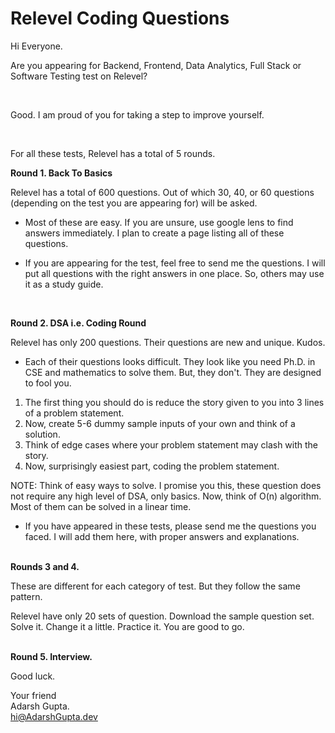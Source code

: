 # Relevel Coding Questions

Hi Everyone.

Are you appearing for Backend, Frontend, Data Analytics, Full Stack or Software Testing test on Relevel?

<br>

Good. I am proud of you for taking a step to improve yourself.

<br>

For all these tests, Relevel has a total of 5 rounds.

<b>Round 1. Back To Basics</b>

Relevel has a total of 600 questions. Out of which 30, 40, or 60 questions (depending on the test you are appearing for) will be asked.

- Most of these are easy. If you are unsure, use google lens to find answers immediately. I plan to create a page listing all of these questions.

- If you are appearing for the test, feel free to send me the questions. I will put all questions with the right answers in one place. So, others may use it as a study guide.

<br>

<b>Round 2. DSA i.e. Coding Round</b>

Relevel has only 200 questions. Their questions are new and unique. Kudos.

- Each of their questions looks difficult. They look like you need Ph.D. in CSE and mathematics to solve them. But, they don't. They are designed to fool you.

1. The first thing you should do is reduce the story given to you into 3 lines of a problem statement.
2. Now, create 5-6 dummy sample inputs of your own and think of a solution.
3. Think of edge cases where your problem statement may clash with the story.
4. Now, surprisingly easiest part, coding the problem statement.

NOTE: Think of easy ways to solve. I promise you this, these question does not require any high level of DSA, only basics. Now, think of O(n) algorithm. Most of them can be solved in a linear time.

- If you have appeared in these tests, please send me the questions you faced. I will add them here, with proper answers and explanations.

<br>
<b>Rounds 3 and 4.</b>

These are different for each category of test. But they follow the same pattern.

Relevel have only 20 sets of question. Download the sample question set. Solve it. Change it a little. Practice it. You are good to go.

<br>
<b>Round 5. Interview.</b>


Good luck.

Your friend<br>
Adarsh Gupta.<br>
hi@AdarshGupta.dev

